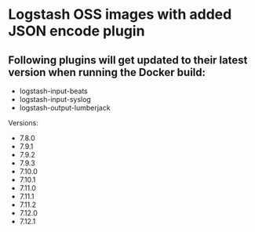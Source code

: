 # Logstash OSS images with added JSON encode plugin

## Following plugins will get updated to their latest version when running the Docker build:
- logstash-input-beats
- logstash-input-syslog
- logstash-output-lumberjack

Versions:
- 7.8.0
- 7.9.1
- 7.9.2
- 7.9.3
- 7.10.0
- 7.10.1
- 7.11.0
- 7.11.1
- 7.11.2
- 7.12.0
- 7.12.1
